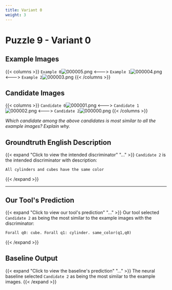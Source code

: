 ```yaml
---
title: Variant 0
weight: 3
---
```


# Puzzle 9 - Variant 0

## Example Images
{{< columns >}}
`Example 0`![000005.png](/clevr-variants/assimilation/fovariant-0/render/images/CLEVR_val_000005.png)
<--->
`Example 1`![000004.png](/clevr-variants/assimilation/fovariant-0/render/images/CLEVR_val_000004.png)
<--->
`Example 2`![000003.png](/clevr-variants/assimilation/fovariant-0/render/images/CLEVR_val_000003.png)
{{< /columns >}}

## Candidate Images
{{< columns >}}
`Candidate 0`![000001.png](/clevr-variants/assimilation/fovariant-0/render/images/CLEVR_val_000001.png)
<--->
`Candidate 1`![000002.png](/clevr-variants/assimilation/fovariant-0/render/images/CLEVR_val_000002.png)
<--->
`Candidate 2`![000000.png](/clevr-variants/assimilation/fovariant-0/render/images/CLEVR_val_000000.png)
{{< /columns >}}

*Which candidate among the above candidates is most similar to all the example images? Explain why.*

## Groundtruth English Description

{{< expand "Click to view the intended discriminator" "..." >}}
`Candidate 2` is the intended discriminator with description:
```plaintext 
All cylinders and cubes have the same color
```
{{< /expand >}}

---



## Our Tool's Prediction

{{< expand "Click to view our tool's prediction" "..." >}}
Our tool selected `Candidate 2` as being the most similar to the example images with the discriminator:
```plaintext
Forall q0: cube. Forall q1: cylinder. same_color(q1,q0)
```
{{< /expand >}}



## Baseline Output

{{< expand "Click to view the baseline's prediction" "..." >}}
The neural baseline selected `Candidate 2` as being the most similar to the example images.
{{< /expand >}}

